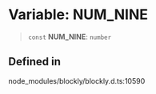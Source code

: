 # Variable: NUM_NINE

> `const` **NUM_NINE**: `number`

## Defined in

node_modules/blockly/blockly.d.ts:10590

